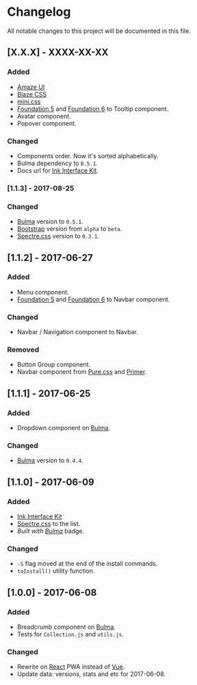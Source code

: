 # Changelog

All notable changes to this project will be documented in this file.

## [X.X.X] - XXXX-XX-XX
### Added
- [Amaze UI](http://amazeui.github.io/docs/en/)
- [Blaze CSS](http://blazecss.com/)
- [mini.css](http://minicss.org/)
- [Foundation 5](http://foundation.zurb.com/sites/docs/v/5.5.3/) and [Foundation 6](http://foundation.zurb.com/) to Tooltip component.
- Avatar component.
- Popover component.

### Changed 
 - Components order. Now it's sorted alphabetically.
 - Bulma dependency to `0.5.1`.
 - Docs url for [Ink Interface Kit](http://ink.sapo.pt/).

### [1.1.3] - 2017-08-25
### Changed
- [Bulma](http://bulma.io) version to `0.5.1`. 
- [Bootstrap](https://getbootstrap.com/) version from `alpha` to `beta`.
- [Spectre.css](https://picturepan2.github.io/spectre/index.html) version to `0.3.1`.

## [1.1.2] - 2017-06-27
### Added
- Menu component.
- [Foundation 5](http://foundation.zurb.com/sites/docs/v/5.5.3/) and [Foundation 6](http://foundation.zurb.com/) to Navbar component.

### Changed
- Navbar / Navigation component to Navbar.

### Removed
- Button Group component.
- Navbar component from [Pure.css](http://purecss.io/) and [Primer](http://primercss.io/). 

## [1.1.1] - 2017-06-25
### Added
- Dropdown component on [Bulma](http://bulma.io).

### Changed
- [Bulma](http://bulma.io) version to `0.4.4`.

## [1.1.0] - 2017-06-09
### Added
- [Ink Interface Kit](http://ink.sapo.pt/)
- [Spectre.css](https://picturepan2.github.io/spectre/index.html) to the list.
- *Built with [Bulma](http://bulma.io)* badge.

### Changed
- `-S` flag moved at the end of the install commands.
- `toInstall()` utility function.

## [1.0.0] - 2017-06-08
### Added
- Breadcrumb component on [Bulma](http://bulma.io).
- Tests for `Collection.js` and `utils.js`.

### Changed
- Rewrite on [React](https://facebook.github.io/react/) PWA instead of [Vue](https://vuejs.org/).
- Update data: versions, stats and etc for 2017-06-08.
